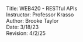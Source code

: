 Title: WEB420 - RESTful APIs  
Instructor: Professor Krasso  
Author: Brooke Taylor  
Date: 3/18/23  
Revision: 4/2/25  

